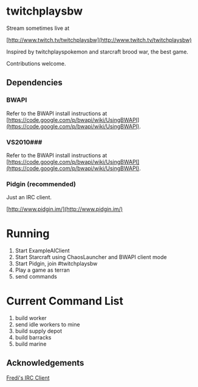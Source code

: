 twitchplaysbw
========

Stream sometimes live at 

[http://www.twitch.tv/twitchplaysbw](http://www.twitch.tv/twitchplaysbw)

Inspired by twitchplayspokemon and starcraft brood war, the best game.

Contributions welcome.

## Dependencies ##


### BWAPI ####

Refer to the BWAPI install instructions at [https://code.google.com/p/bwapi/wiki/UsingBWAPI](https://code.google.com/p/bwapi/wiki/UsingBWAPI). 


### VS2010###

Refer to the BWAPI install instructions at [https://code.google.com/p/bwapi/wiki/UsingBWAPI](https://code.google.com/p/bwapi/wiki/UsingBWAPI). 

### Pidgin (recommended) ###
Just an IRC client.

[http://www.pidgin.im/](http://www.pidgin.im/)


# Running #

 1. Start ExampleAIClient
 2. Start Starcraft using ChaosLauncher and BWAPI client mode
 3. Start Pidgin, join #twitchplaysbw
 4. Play a game as terran
 5. send commands

# Current Command List

 1. build worker
 2. send idle workers to mine
 3. build supply depot
 4. build barracks
 5. build marine

## Acknowledgements ##
[Fredi's IRC Client](https://github.com/Fredi/IRCClient)
